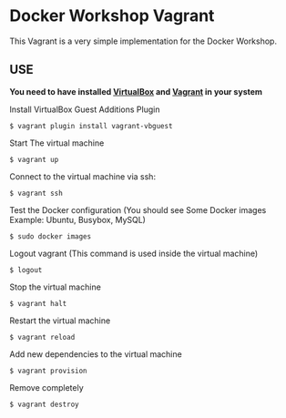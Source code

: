 # Docker Workshop Vagrant 

This Vagrant is a very simple implementation for the Docker Workshop.

## USE
**You need to have installed [VirtualBox](https://www.virtualbox.org/) and [Vagrant](https://www.vagrantup.com/) in your system**

Install VirtualBox Guest Additions Plugin
```
$ vagrant plugin install vagrant-vbguest
```

Start The virtual machine
```
$ vagrant up
```

Connect to the virtual machine via ssh:

```
$ vagrant ssh
```

Test the Docker configuration (You should see Some Docker images Example: Ubuntu, Busybox, MySQL)  
```
$ sudo docker images
```

Logout vagrant (This command is used inside the virtual machine)
```
$ logout
```

Stop the virtual machine
```
$ vagrant halt
```

Restart the virtual machine
```
$ vagrant reload
```

Add new dependencies to the virtual machine
```
$ vagrant provision
```

Remove completely
```
$ vagrant destroy
```
